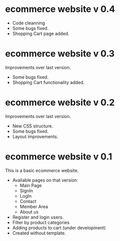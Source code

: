 # ecommerce website v 0.4

- Code cleanning
- Some bugs fixed.
- Shopping Cart page added.

# ecommerce website v 0.3

Improvements over last version.

- Some bugs fixed.
- Shopping Cart functionality added.

# ecommerce website v 0.2

Improvements over last version.

- New CSS structure.
- Some bugs fixed.
- Layout improvements.


# ecommerce website v 0.1

This is a basic ecommerce website.

- Avaliable pages on that version: 
  - Main Page
  - SignIn
  - LogIn
  - Contact
  - Member Area
  - About us
- Register and login users.
- Filter by product categories
- Adding products to cart (under development)
- Created without template.
